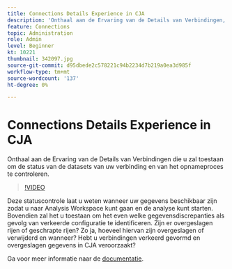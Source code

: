 ```yaml
---
title: Connections Details Experience in CJA
description: 'Onthaal aan de Ervaring van de Details van Verbindingen, die u zal toestaan om de status van de datasets van uw verbinding, evenals het innameproces te controleren. '
feature: Connections
topic: Administration
role: Admin
level: Beginner
kt: 10221
thumbnail: 342097.jpg
source-git-commit: d95dbede2c578221c94b2234d7b219a0ea3d985f
workflow-type: tm+mt
source-wordcount: '137'
ht-degree: 0%

---
```



# Connections Details Experience in CJA

Onthaal aan de Ervaring van de Details van Verbindingen die u zal toestaan om de status van de datasets van uw verbinding en van het opnameproces te controleren.

>[!VIDEO](https://video.tv.adobe.com/v/342097/?quality=12&learn=on)

Deze statuscontrole laat u weten wanneer uw gegevens beschikbaar zijn zodat u naar Analysis Workspace kunt gaan en de analyse kunt starten. Bovendien zal het u toestaan om het even welke gegevensdiscrepanties als gevolg van verkeerde configuratie te identificeren. Zijn er overgeslagen rijen of geschrapte rijen? Zo ja, hoeveel hiervan zijn overgeslagen of verwijderd en wanneer? Hebt u verbindingen verkeerd gevormd en overgeslagen gegevens in CJA veroorzaakt?

Ga voor meer informatie naar de [documentatie](https://experienceleague.adobe.com/docs/analytics-platform/using/cja-connections/manage-connections.html).
